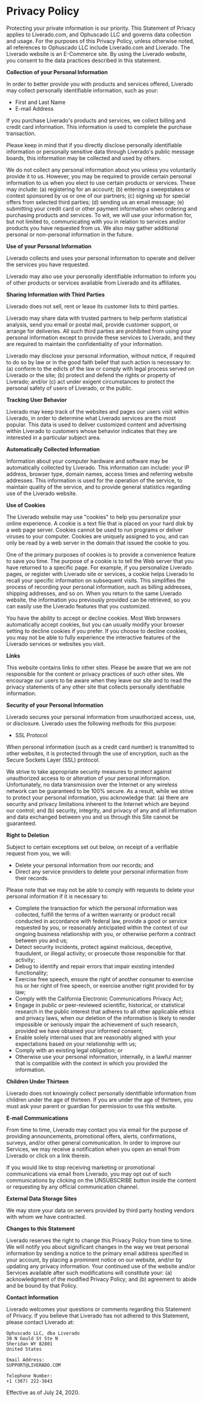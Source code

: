 <!-- created: 2020-07-24 13:37:00+00:00 -->
<!-- language: en -->
<!-- title: Privacy Policy -->

# Privacy Policy

Protecting your private information is our priority. This Statement of Privacy applies to Liverado.com, and Ophuscado LLC and governs data collection and usage. For the purposes of this Privacy Policy, unless otherwise noted, all references to Ophuscado LLC include Liverado.com and Liverado. The Liverado website is an E-Commerce site. By using the Liverado website, you consent to the data practices described in this statement.

**Collection of your Personal Information**

In order to better provide you with products and services offered, Liverado may collect personally identifiable information, such as your:

- First and Last Name
- E-mail Address

If you purchase Liverado's products and services, we collect billing and credit card information. This information is used to complete the purchase transaction.

Please keep in mind that if you directly disclose personally identifiable information or personally sensitive data through Liverado's public message boards, this information may be collected and used by others.

We do not collect any personal information about you unless you voluntarily provide it to us. However, you may be required to provide certain personal information to us when you elect to use certain products or services. These may include: (a) registering for an account; (b) entering a sweepstakes or contest sponsored by us or one of our partners; (c) signing up for special offers from selected third parties; (d) sending us an email message; (e) submitting your credit card or other payment information when ordering and purchasing products and services. To wit, we will use your information for, but not limited to, communicating with you in relation to services and/or products you have requested from us. We also may gather additional personal or non-personal information in the future.

**Use of your Personal Information**

Liverado collects and uses your personal information to operate and deliver the services you have requested.

Liverado may also use your personally identifiable information to inform you of other products or services available from Liverado and its affiliates.

**Sharing Information with Third Parties**

Liverado does not sell, rent or lease its customer lists to third parties.

Liverado may share data with trusted partners to help perform statistical analysis, send you email or postal mail, provide customer support, or arrange for deliveries. All such third parties are prohibited from using your personal information except to provide these services to Liverado, and they are required to maintain the confidentiality of your information.

Liverado may disclose your personal information, without notice, if required to do so by law or in the good faith belief that such action is necessary to: (a) conform to the edicts of the law or comply with legal process served on Liverado or the site; (b) protect and defend the rights or property of Liverado; and/or (c) act under exigent circumstances to protect the personal safety of users of Liverado, or the public.

**Tracking User Behavior**

Liverado may keep track of the websites and pages our users visit within Liverado, in order to determine what Liverado services are the most popular. This data is used to deliver customized content and advertising within Liverado to customers whose behavior indicates that they are interested in a particular subject area.

**Automatically Collected Information**

Information about your computer hardware and software may be automatically collected by Liverado. This information can include: your IP address, browser type, domain names, access times and referring website addresses. This information is used for the operation of the service, to maintain quality of the service, and to provide general statistics regarding use of the Liverado website.

**Use of Cookies**

The Liverado website may use "cookies" to help you personalize your online experience. A cookie is a text file that is placed on your hard disk by a web page server. Cookies cannot be used to run programs or deliver viruses to your computer. Cookies are uniquely assigned to you, and can only be read by a web server in the domain that issued the cookie to you.

One of the primary purposes of cookies is to provide a convenience feature to save you time. The purpose of a cookie is to tell the Web server that you have returned to a specific page. For example, if you personalize Liverado pages, or register with Liverado site or services, a cookie helps Liverado to recall your specific information on subsequent visits. This simplifies the process of recording your personal information, such as billing addresses, shipping addresses, and so on. When you return to the same Liverado website, the information you previously provided can be retrieved, so you can easily use the Liverado features that you customized.

You have the ability to accept or decline cookies. Most Web browsers automatically accept cookies, but you can usually modify your browser setting to decline cookies if you prefer. If you choose to decline cookies, you may not be able to fully experience the interactive features of the Liverado services or websites you visit.

**Links**

This website contains links to other sites. Please be aware that we are not responsible for the content or privacy practices of such other sites. We encourage our users to be aware when they leave our site and to read the privacy statements of any other site that collects personally identifiable information.

**Security of your Personal Information**

Liverado secures your personal information from unauthorized access, use, or disclosure. Liverado uses the following methods for this purpose:

- SSL Protocol

When personal information (such as a credit card number) is transmitted to other websites, it is protected through the use of encryption, such as the Secure Sockets Layer (SSL) protocol.

We strive to take appropriate security measures to protect against unauthorized access to or alteration of your personal information. Unfortunately, no data transmission over the Internet or any wireless network can be guaranteed to be 100% secure. As a result, while we strive to protect your personal information, you acknowledge that: (a) there are security and privacy limitations inherent to the Internet which are beyond our control; and (b) security, integrity, and privacy of any and all information and data exchanged between you and us through this Site cannot be guaranteed.

**Right to Deletion**

Subject to certain exceptions set out below, on receipt of a verifiable request from you, we will:

- Delete your personal information from our records; and
- Direct any service providers to delete your personal information from their records.

Please note that we may not be able to comply with requests to delete your personal information if it is necessary to:

- Complete the transaction for which the personal information was collected, fulfill the terms of a written warranty or product recall conducted in accordance with federal law, provide a good or service requested by you, or reasonably anticipated within the context of our ongoing business relationship with you, or otherwise perform a contract between you and us;
- Detect security incidents, protect against malicious, deceptive, fraudulent, or illegal activity; or prosecute those responsible for that activity;
- Debug to identify and repair errors that impair existing intended functionality;
- Exercise free speech, ensure the right of another consumer to exercise his or her right of free speech, or exercise another right provided for by law;
- Comply with the California Electronic Communications Privacy Act;
- Engage in public or peer-reviewed scientific, historical, or statistical research in the public interest that adheres to all other applicable ethics and privacy laws, when our deletion of the information is likely to render impossible or seriously impair the achievement of such research, provided we have obtained your informed consent;
- Enable solely internal uses that are reasonably aligned with your expectations based on your relationship with us;
- Comply with an existing legal obligation; or
- Otherwise use your personal information, internally, in a lawful manner that is compatible with the context in which you provided the information.

**Children Under Thirteen**

Liverado does not knowingly collect personally identifiable information from children under the age of thirteen. If you are under the age of thirteen, you must ask your parent or guardian for permission to use this website.

**E-mail Communications**

From time to time, Liverado may contact you via email for the purpose of providing announcements, promotional offers, alerts, confirmations, surveys, and/or other general communication. In order to improve our Services, we may receive a notification when you open an email from Liverado or click on a link therein.

If you would like to stop receiving marketing or promotional communications via email from Liverado, you may opt out of such communications by clicking on the UNSUBSCRIBE button inside the content or requesting by any official communication channel.

**External Data Storage Sites**

We may store your data on servers provided by third party hosting vendors with whom we have contracted.

**Changes to this Statement**

Liverado reserves the right to change this Privacy Policy from time to time. We will notify you about significant changes in the way we treat personal information by sending a notice to the primary email address specified in your account, by placing a prominent notice on our website, and/or by updating any privacy information. Your continued use of the website and/or Services available after such modifications will constitute your: (a) acknowledgment of the modified Privacy Policy; and (b) agreement to abide and be bound by that Policy.

**Contact Information**

Liverado welcomes your questions or comments regarding this Statement of Privacy. If you believe that Liverado has not adhered to this Statement, please contact Liverado at:

    Ophuscado LLC, dba Liverado
    30 N Gould St Ste N
    Sheridan WY 82801
    United States

    Email Address:
    SUPPORT@LIVERADO.COM

    Telephone Number:
    +1 (307) 222-3643

Effective as of July 24, 2020.
